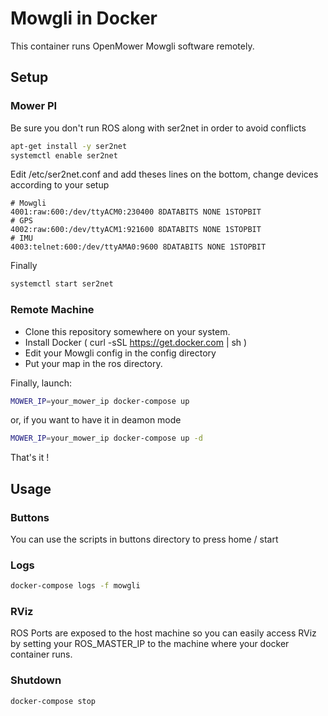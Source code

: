 # Mowgli in Docker

This container runs OpenMower Mowgli software remotely.

## Setup

### Mower PI

Be sure you don't run ROS along with ser2net in order to avoid conflicts

```bash
apt-get install -y ser2net
systemctl enable ser2net
```

Edit /etc/ser2net.conf and add theses lines on the bottom, change devices according to your setup

```
# Mowgli
4001:raw:600:/dev/ttyACM0:230400 8DATABITS NONE 1STOPBIT
# GPS
4002:raw:600:/dev/ttyACM1:921600 8DATABITS NONE 1STOPBIT
# IMU
4003:telnet:600:/dev/ttyAMA0:9600 8DATABITS NONE 1STOPBIT
```

Finally

```bash
systemctl start ser2net
```

### Remote Machine

- Clone this repository somewhere on your system.
- Install Docker ( curl -sSL https://get.docker.com | sh )
- Edit your Mowgli config in the config directory
- Put your map in the ros directory.

Finally, launch:

```bash
MOWER_IP=your_mower_ip docker-compose up
```

or, if you want to have it in deamon mode

```bash
MOWER_IP=your_mower_ip docker-compose up -d
```

That's it !

## Usage

### Buttons

You can use the scripts in buttons directory to press home / start

### Logs

```bash
docker-compose logs -f mowgli
```

### RViz

ROS Ports are exposed to the host machine so you can easily access RViz by setting your ROS_MASTER_IP to the machine where your docker container runs.

### Shutdown

```bash
docker-compose stop
```
